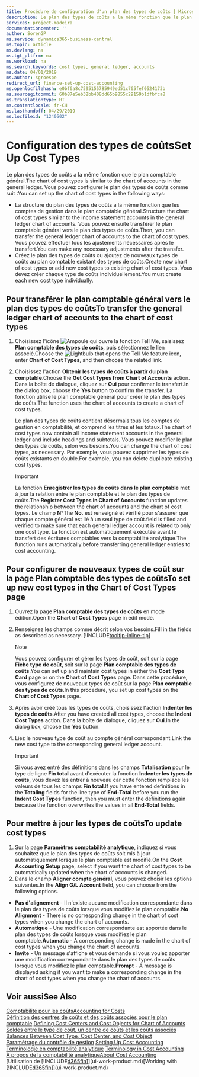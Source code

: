 ```yaml
---
title: Procédure de configuration d'un plan des types de coûts | Microsoft Docs
description: Le plan des types de coûts a la même fonction que le plan comptable général.
services: project-madeira
documentationcenter: ''
author: SorenGP
ms.service: dynamics365-business-central
ms.topic: article
ms.devlang: na
ms.tgt_pltfrm: na
ms.workload: na
ms.search.keywords: cost types, general ledger, accounts
ms.date: 04/01/2019
ms.author: sgroespe
redirect_url: finance-set-up-cost-accounting
ms.openlocfilehash: e0bf6a8c7595155785949ed51c765fef0524173b
ms.sourcegitcommit: 60b87e5eb32bb408dd65b9855c29159b1dfbfca8
ms.translationtype: HT
ms.contentlocale: fr-CH
ms.lasthandoff: 04/29/2019
ms.locfileid: "1240502"
---
```

# <a name="set-up-cost-types"></a><span data-ttu-id="6436d-103">Configuration des types de coûts</span><span class="sxs-lookup"><span data-stu-id="6436d-103">Set Up Cost Types</span></span>
<span data-ttu-id="6436d-104">Le plan des types de coûts a la même fonction que le plan comptable général.</span><span class="sxs-lookup"><span data-stu-id="6436d-104">The chart of cost types is similar to the chart of accounts in the general ledger.</span></span> <span data-ttu-id="6436d-105">Vous pouvez configurer le plan des types de coûts comme suit :</span><span class="sxs-lookup"><span data-stu-id="6436d-105">You can set up the chart of cost types in the following ways:</span></span>  

-   <span data-ttu-id="6436d-106">La structure du plan des types de coûts a la même fonction que les comptes de gestion dans le plan comptable général.</span><span class="sxs-lookup"><span data-stu-id="6436d-106">Structure the chart of cost types similar to the income statement accounts in the general ledger chart of accounts.</span></span> <span data-ttu-id="6436d-107">Vous pouvez ensuite transférer le plan comptable général vers le plan des types de coûts.</span><span class="sxs-lookup"><span data-stu-id="6436d-107">Then, you can transfer the general ledger chart of accounts to the chart of cost types.</span></span> <span data-ttu-id="6436d-108">Vous pouvez effectuer tous les ajustements nécessaires après le transfert.</span><span class="sxs-lookup"><span data-stu-id="6436d-108">You can make any necessary adjustments after the transfer.</span></span>  
-   <span data-ttu-id="6436d-109">Créez le plan des types de coûts ou ajoutez de nouveaux types de coûts au plan comptable existant des types de coûts.</span><span class="sxs-lookup"><span data-stu-id="6436d-109">Create new chart of cost types or add new cost types to existing chart of cost types.</span></span> <span data-ttu-id="6436d-110">Vous devez créer chaque type de coûts individuellement.</span><span class="sxs-lookup"><span data-stu-id="6436d-110">You must create each new cost type individually.</span></span>  

## <a name="to-transfer-the-general-ledger-chart-of-accounts-to-the-chart-of-cost-types"></a><span data-ttu-id="6436d-111">Pour transférer le plan comptable général vers le plan des types de coûts</span><span class="sxs-lookup"><span data-stu-id="6436d-111">To transfer the general ledger chart of accounts to the chart of cost types</span></span>  
1.  <span data-ttu-id="6436d-112">Choisissez l'icône ![Ampoule qui ouvre la fonction Tell Me](media/ui-search/search_small.png "Dites-moi ce que vous voulez faire"), saisissez **Plan comptable des types de coûts**, puis sélectionnez le lien associé.</span><span class="sxs-lookup"><span data-stu-id="6436d-112">Choose the ![Lightbulb that opens the Tell Me feature](media/ui-search/search_small.png "Tell me what you want to do") icon, enter **Chart of Cost Types**, and then choose the related link.</span></span>  
2.  <span data-ttu-id="6436d-113">Choisissez l'action **Obtenir les types de coûts à partir du plan comptable**.</span><span class="sxs-lookup"><span data-stu-id="6436d-113">Choose the **Get Cost Types from Chart of Accounts** action.</span></span> <span data-ttu-id="6436d-114">Dans la boîte de dialogue, cliquez sur **Oui** pour confirmer le transfert.</span><span class="sxs-lookup"><span data-stu-id="6436d-114">In the dialog box, choose the **Yes** button to confirm the transfer.</span></span> <span data-ttu-id="6436d-115">La fonction utilise le plan comptable général pour créer le plan des types de coûts.</span><span class="sxs-lookup"><span data-stu-id="6436d-115">The function uses the chart of accounts to create a chart of cost types.</span></span>  

    <span data-ttu-id="6436d-116">Le plan des types de coûts contient désormais tous les comptes de gestion en comptabilité, et comprend les titres et les totaux.</span><span class="sxs-lookup"><span data-stu-id="6436d-116">The chart of cost types now contain all income statement accounts in the general ledger and include headings and subtotals.</span></span> <span data-ttu-id="6436d-117">Vous pouvez modifier le plan des types de coûts, selon vos besoins.</span><span class="sxs-lookup"><span data-stu-id="6436d-117">You can change the chart of cost types, as necessary.</span></span> <span data-ttu-id="6436d-118">Par exemple, vous pouvez supprimer les types de coûts existants en double.</span><span class="sxs-lookup"><span data-stu-id="6436d-118">For example, you can delete duplicate existing cost types.</span></span>  

    > [!IMPORTANT]  
    >  <span data-ttu-id="6436d-119">La fonction **Enregistrer les types de coûts dans le plan comptable** met à jour la relation entre le plan comptable et le plan des types de coûts.</span><span class="sxs-lookup"><span data-stu-id="6436d-119">The **Register Cost Types in Chart of Accounts** function updates the relationship between the chart of accounts and the chart of cost types.</span></span> <span data-ttu-id="6436d-120">Le champ **N°**</span><span class="sxs-lookup"><span data-stu-id="6436d-120">The **No.**</span></span> <span data-ttu-id="6436d-121">est renseigné et vérifié pour s'assurer que chaque compte général est lié à un seul type de coût.</span><span class="sxs-lookup"><span data-stu-id="6436d-121">field is filled and verified to make sure that each general ledger account is related to only one cost type.</span></span> <span data-ttu-id="6436d-122">La fonction est automatiquement exécutée avant le transfert des écritures comptables vers la comptabilité analytique.</span><span class="sxs-lookup"><span data-stu-id="6436d-122">The function runs automatically before transferring general ledger entries to cost accounting.</span></span>  

## <a name="to-set-up-new-cost-types-in-the-chart-of-cost-types-page"></a><span data-ttu-id="6436d-123">Pour configurer de nouveaux types de coût sur la page Plan comptable des types de coûts</span><span class="sxs-lookup"><span data-stu-id="6436d-123">To set up new cost types in the Chart of Cost Types page</span></span>  
1.  <span data-ttu-id="6436d-124">Ouvrez la page **Plan comptable des types de coûts** en mode édition.</span><span class="sxs-lookup"><span data-stu-id="6436d-124">Open the **Chart of Cost Types** page in edit mode.</span></span>  
2.  <span data-ttu-id="6436d-125">Renseignez les champs comme décrit selon vos besoins.</span><span class="sxs-lookup"><span data-stu-id="6436d-125">Fill in the fields as described as necessary.</span></span> [!INCLUDE[tooltip-inline-tip](includes/tooltip-inline-tip_md.md)]

    > [!NOTE]  
    >  <span data-ttu-id="6436d-126">Vous pouvez configurer et gérer les types de coût, soit sur la page **Fiche type de coût**, soit sur la page **Plan comptable des types de coûts**.</span><span class="sxs-lookup"><span data-stu-id="6436d-126">You can set up and maintain cost types in either the **Cost Type Card** page or on the **Chart of Cost Types** page.</span></span> <span data-ttu-id="6436d-127">Dans cette procédure, vous configurez de nouveaux types de coût sur la page **Plan comptable des types de coûts**.</span><span class="sxs-lookup"><span data-stu-id="6436d-127">In this procedure, you set up cost types on the **Chart of Cost Types** page.</span></span>

3.  <span data-ttu-id="6436d-128">Après avoir créé tous les types de coûts, choisissez l'action **Indenter les types de coûts**.</span><span class="sxs-lookup"><span data-stu-id="6436d-128">After you have created all cost types, choose the **Indent Cost Types** action.</span></span> <span data-ttu-id="6436d-129">Dans la boîte de dialogue, cliquez sur **Oui**.</span><span class="sxs-lookup"><span data-stu-id="6436d-129">In the dialog box, choose the **Yes** button.</span></span>  
4.  <span data-ttu-id="6436d-130">Liez le nouveau type de coût au compte général correspondant.</span><span class="sxs-lookup"><span data-stu-id="6436d-130">Link the new cost type to the corresponding general ledger account.</span></span>  

    > [!IMPORTANT]  
    >  <span data-ttu-id="6436d-131">Si vous avez entré des définitions dans les champs **Totalisation** pour le type de ligne **Fin total** avant d'exécuter la fonction **Indenter les types de coûts**, vous devez les entrer à nouveau car cette fonction remplace les valeurs de tous les champs **Fin total**.</span><span class="sxs-lookup"><span data-stu-id="6436d-131">If you have entered definitions in the **Totaling** fields for the line type of **End-Total** before you run the **Indent Cost Types** function, then you must enter the definitions again because the function overwrites the values in all **End-Total** fields.</span></span>  

## <a name="to-update-cost-types"></a><span data-ttu-id="6436d-132">Pour mettre à jour les types de coûts</span><span class="sxs-lookup"><span data-stu-id="6436d-132">To update cost types</span></span>  
1.  <span data-ttu-id="6436d-133">Sur la page **Paramètres comptabilité analytique**, indiquez si vous souhaitez que le plan des types de coûts soit mis à jour automatiquement lorsque le plan comptable est modifié.</span><span class="sxs-lookup"><span data-stu-id="6436d-133">On the **Cost Accounting Setup** page, select if you want the chart of cost types to be automatically updated when the chart of accounts is changed.</span></span>  
2.  <span data-ttu-id="6436d-134">Dans le champ **Aligner compte général**, vous pouvez choisir les options suivantes.</span><span class="sxs-lookup"><span data-stu-id="6436d-134">In the **Align G/L Account** field, you can choose from the following options.</span></span>  

- <span data-ttu-id="6436d-135">**Pas d'alignement** - Il n'existe aucune modification correspondante dans le plan des types de coûts lorsque vous modifiez le plan comptable.</span><span class="sxs-lookup"><span data-stu-id="6436d-135">**No Alignment** - There is no corresponding change in the chart of cost types when you change the chart of accounts.</span></span>  
- <span data-ttu-id="6436d-136">**Automatique** - Une modification correspondante est apportée dans le plan des types de coûts lorsque vous modifiez le plan comptable.</span><span class="sxs-lookup"><span data-stu-id="6436d-136">**Automatic** - A corresponding change is made in the chart of cost types when you change the chart of accounts.</span></span>  
- <span data-ttu-id="6436d-137">**Invite** - Un message s'affiche et vous demande si vous voulez apporter une modification correspondante dans le plan des types de coûts lorsque vous modifiez le plan comptable.</span><span class="sxs-lookup"><span data-stu-id="6436d-137">**Prompt** - A message is displayed asking if you want to make a corresponding change in the chart of cost types when you change the chart of accounts.</span></span>  

## <a name="see-also"></a><span data-ttu-id="6436d-138">Voir aussi</span><span class="sxs-lookup"><span data-stu-id="6436d-138">See Also</span></span>  
[<span data-ttu-id="6436d-139">Comptabilité pour les coûts</span><span class="sxs-lookup"><span data-stu-id="6436d-139">Accounting for Costs</span></span>](finance-manage-cost-accounting.md)  
<span data-ttu-id="6436d-140">[Définition des centres de coûts et des coûts associés pour le plan comptable](finance-defining-cost-centers-and-cost-objects-for-chart-of-accounts.md) </span><span class="sxs-lookup"><span data-stu-id="6436d-140">[Defining Cost Centers and Cost Objects for Chart of Accounts](finance-defining-cost-centers-and-cost-objects-for-chart-of-accounts.md) </span></span>  
<span data-ttu-id="6436d-141">[Soldes entre le type de coût, un centre de coûts et les coûts associés](finance-balances-between-cost-type-cost-center-and-cost-object.md) </span><span class="sxs-lookup"><span data-stu-id="6436d-141">[Balances Between Cost Type, Cost Center, and Cost Object](finance-balances-between-cost-type-cost-center-and-cost-object.md) </span></span>  
<span data-ttu-id="6436d-142">[Paramétrage du contrôle de gestion](finance-set-up-cost-accounting.md) </span><span class="sxs-lookup"><span data-stu-id="6436d-142">[Setting Up Cost Accounting](finance-set-up-cost-accounting.md) </span></span>  
<span data-ttu-id="6436d-143">[Terminologie en comptabilité analytique](finance-terminology-in-cost-accounting.md) </span><span class="sxs-lookup"><span data-stu-id="6436d-143">[Terminology in Cost Accounting](finance-terminology-in-cost-accounting.md) </span></span>  
[<span data-ttu-id="6436d-144">À propos de la comptabilité analytique</span><span class="sxs-lookup"><span data-stu-id="6436d-144">About Cost Accounting</span></span>](finance-about-cost-accounting.md)  
<span data-ttu-id="6436d-145">[Utilisation de [!INCLUDE[d365fin](includes/d365fin_md.md)]](ui-work-product.md)</span><span class="sxs-lookup"><span data-stu-id="6436d-145">[Working with [!INCLUDE[d365fin](includes/d365fin_md.md)]](ui-work-product.md)</span></span>

